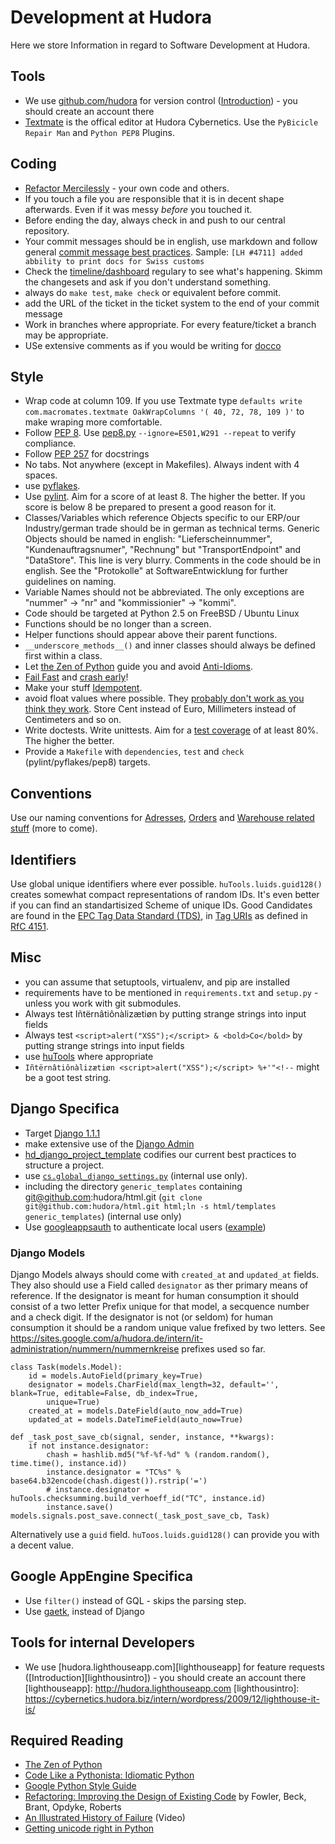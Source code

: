 # Development at Hudora

Here we store Information in regard to Software Development at Hudora.

## Tools


* We use [github.com/hudora][github] for version control
  ([Introduction][githubintro])  - you should create an account there
* [Textmate][textmatetips] is the offical editor at Hudora Cybernetics. Use the `PyBicicle Repair Man`
  and `Python PEP8` Plugins.

[github]: http://github.com/hudora
[githubintro]: https://cybernetics.hudora.biz/intern/wordpress/2009/12/github-it-is/
[textmatetips]: http://al3x.net/2008/12/03/how-i-use-textmate.html


##  Coding

 * [Refactor Mercilessly][refactor] - your own code and others.
 * If you touch a file you are responsible that it is in decent shape afterwards. Even if it was messy 
   *before* you touched it.
 * Before ending the day, always check in and push to our central repository.
 * Your commit messages should be in english, use markdown and follow general
   [commit message best practices][commitmessage]. Sample:
   `[LH #4711] added abbility to print docs for Swiss customs`
 * Check the [timeline/dashboard][timeline] regulary to see what's happening.
   Skimm the changesets and ask if you don't understand something.
 * always do `make test`, `make check` or equivalent before commit.
 * add the URL of the ticket in the ticket system to the end of your commit message
 * Work in branches where appropriate. For every feature/ticket a branch may be appropriate.
 * USe extensive comments as if you would be writing for [docco][docco]
 
[refactor]: http://www.extremeprogramming.org/rules/refactor.html
[commitmessage]: http://www.tpope.net/node/106
[timeline]: https://github.com/organizations/hudora/
[docco]: http://jashkenas.github.com/docco/


## Style

 * Wrap code at column 109. If you use Textmate type
   `defaults write com.macromates.textmate OakWrapColumns '( 40, 72, 78, 109 )'` to make wraping
   more comfortable.
 * Follow [PEP 8][pep8].
   Use [pep8.py][pep8py] `--ignore=E501,W291 --repeat` to verify compliance.
 * Follow [PEP 257][pep257] for docstrings
 * No tabs. Not anywhere (except in Makefiles). Always indent with 4 spaces.
 * use [pyflakes][pyflakes]. 
 * Use [pylint][pylint]. Aim for a score of at least 8. The higher the better. If you score is below 8
   be prepared to present a good reason for it.
 * Classes/Variables which reference Objects specific to our ERP/our Industry/german trade
   should be in german as technical terms. Generic Objects should be named in english: "Lieferscheinnummer",
   "Kundenauftragsnumer", "Rechnung" but "TransportEndpoint" and "DataStore". This line is very blurry.
   Comments in the code should be in english. See the "Protokolle" at SoftwareEntwicklung for further
   guidelines on naming.
 * Variable Names should not be abbreviated. The only exceptions are "nummer" -> "nr" and
   "kommissionier" -> "kommi".
 * Code should be targeted at Python 2.5 on FreeBSD / Ubuntu Linux
 * Functions should be no longer than a screen.
 * Helper functions should appear above their parent functions.
 * `__underscore_methods__()` and inner classes should always be defined first within a class.
 * Let [the Zen of Python][zen] guide you and avoid [Anti-Idioms][donts].
 * [Fail Fast][failfast] and [crash early][crashearly]!
 * Make your stuff [Idempotent][idempotent].
 * avoid float values where possible. They [probably don't work as you think they work][floats]. Store
   Cent instead of Euro, Millimeters instead of Centimeters and so on.
 * Write doctests. Write unittests. Aim for a [test coverage][coverage]
   of at least 80%. The higher the better.
 * Provide a `Makefile` with `dependencies`, `test` and `check` (pylint/pyflakes/pep8) targets.

[pep8]: http://www.python.org/dev/peps/pep-0008/
[pep8py]: https://github.com/jcrocholl/pep8
[pep257]: http://www.python.org/dev/peps/pep-0257/
[pyflakes]: http://pypi.python.org/pypi/pyflakes
[pylint]: http://www.python.org/pypi/pylint 
[zen]: http://www.python.org/dev/peps/pep-0020/
[donts]: http://docs.python.org/howto/doanddont.html
[failfast]: http://en.wikipedia.org/wiki/Fail-fast 
[crashearly]: https://sites.google.com/a/hudora.de/intern/doc/blog-archiv/blog-sonstige-eintraege-2/offensive-programming-or-crash-early-crash-often
[coverage]: http://www.python.org/pypi/coverage
[floats]: http://docs.sun.com/source/806-3568/ncg_goldberg.html
[idempotent]: http://en.wikipedia.org/wiki/Idempotent

## Conventions

Use our naming conventions for [Adresses][adressprot], [Orders][orderprotocol] and
[Warehouse related stuff][icwmsprot] (more to come).

[adressprot]: http://github.com/hudora/huTools/blob/master/doc/standards/address_protocol.markdown
[orderprotocol]: http://github.com/hudora/huTools/blob/master/doc/standards/verysimpleorderprotocol.markdown
[icwmsprot]: http://github.com/hudora/huTools/blob/master/doc/standards/messaging_ic-wms.markdown


## Identifiers

Use global unique identifiers where ever possible. `huTools.luids.guid128()` creates somewhat compact representations of random IDs. It's even better if you can find an standartisized Scheme of unique IDs. Good Candidates are found in the [EPC Tag Data Standard (TDS)][tds], in [Tag URIs][taguri] as defined in [RfC 4151][rfc4151].

[tds]: http://www.epcglobalinc.org/standards/tds/
[taguri]: http://en.wikipedia.org/wiki/Tag_URI
[rfc4151]: http://tools.ietf.org/html/rfc4151


## Misc

* you can assume that setuptools, virtualenv, and pip are installed
* requirements have to be mentioned in `requirements.txt` and `setup.py` - unless you work with git submodules.
* Always test Iñtërnâtiônàlizætiøn by putting strange strings into input fields
* Always test `<script>alert("XSS");</script> & <bold>Co</bold>` by putting strange strings into input fields
* use [huTools](http://hudora.github.com/huTools/) where appropriate
* `Iñtërnâtiônàlizætiøn <script>alert("XSS");</script> %+'"<!--` might be a goot test string.

## Django Specifica

* Target [Django 1.1.1][django]
* make extensive use of the [Django Admin][djangoadmin]
* [hd_django_project_template][hd_django_project_template] codifies our current best practices to structure
  a project.
* use [`cs.global_django_settings.py`][global_django_settings] (internal use only).
* including the directory `generic_templates` containing git@github.com:hudora/html.git
  (`git clone git@github.com:hudora/html.git html;ln -s html/templates generic_templates`) (internal use only)
* Use [googleappsauth][googleappsauth] to authenticate local users ([example][googleappsauthexample])

[django]: http://www.djangoproject.com/
[djangoadmin]: http://docs.djangoproject.com/en/1.1/ref/contrib/admin/
[hd_django_project_template]: http://github.com/hudora/hd_django_project_template
[global_django_settings]: https://github.com/hudora/CentralServices/blob/master/cs/global_django_settings.py
[googleappsauth]: http://github.com/hudora/django-googleappsauth#readme
[googleappsauthexample]: https://cybernetics.hudora.biz/intern/wordpress/2010/01/django-googleappsauth/
[hoptoad]: https://hudora.hoptoadapp.com/
[hoptoadexample]: https://cybernetics.hudora.biz/intern/wordpress/2010/01/hoptoad/
[silverlining]: http://cloudsilverlining.org/


### Django Models

Django Models always should come with `created_at` and `updated_at` fields. They also should use a Field
called `designator` as ther primary means of reference. If the designator is meant for human consumption it
should consist of a two letter Prefix unique for that model, a secquence number and a check digit. If the
designator is not (or seldom) for human consumption it should be a random unique value frefixed by two
letters. See https://sites.google.com/a/hudora.de/intern/it-administration/nummern/nummernkreise prefixes used so far.


    class Task(models.Model):
        id = models.AutoField(primary_key=True)
        designator = models.CharField(max_length=32, default='', blank=True, editable=False, db_index=True,
            unique=True)
        created_at = models.DateField(auto_now_add=True)
        updated_at = models.DateTimeField(auto_now=True)
    
    def _task_post_save_cb(signal, sender, instance, **kwargs):
        if not instance.designator:
            chash = hashlib.md5("%f-%f-%d" % (random.random(), time.time(), instance.id))
            instance.designator = "TC%s" % base64.b32encode(chash.digest()).rstrip('=')
            # instance.designator = huTools.checksumming.build_verhoeff_id("TC", instance.id)
            instance.save()
    models.signals.post_save.connect(_task_post_save_cb, Task)

Alternatively use a `guid` field. `huToos.luids.guid128()` can provide you with a decent value.


## Google AppEngine Specifica

* Use `filter()` instead of GQL - skips the parsing step.
* Use [gaetk][gaetk], instead of Django

[gaetk]: https://github.com/mdornseif/appengine-toolkit


## Tools for internal Developers

* We use [hudora.lighthouseapp.com][lighthouseapp] for feature requests
  ([Introduction][lighthousintro]) - you should create an account there
[lighthouseapp]: http://hudora.lighthouseapp.com
[lighthousintro]: https://cybernetics.hudora.biz/intern/wordpress/2009/12/lighthouse-it-is/


## Required Reading

* [The Zen of Python][zen]
* [Code Like a Pythonista: Idiomatic Python][idiomatic]
* [Google Python Style Guide][pyguide]
* [Refactoring: Improving the Design of Existing Code][refactoring] by Fowler, Beck, Brant, Opdyke, Roberts
* [An Illustrated History of Failure][failure] (Video)
* [Getting unicode right in Python][unicode]

[zen]: http://www.python.org/dev/peps/pep-0020/
[idiomatic]: http://python.net/~goodger/projects/pycon/2007/idiomatic/handout.html
[pyguide]: http://google-styleguide.googlecode.com/svn/trunk/pyguide.html
[refactoring]: http://martinfowler.com/books.html#refactoring
[failure]: http://cybernetics.hudora.biz/nonpublic/Paul%20Fenwick,%20Perl%20Training%20Australia_%20_An%20Illustrated%20History%20of%20Failure_.mov
[unicode]: http://blog.notdot.net/2010/07/Getting-unicode-right-in-Python

